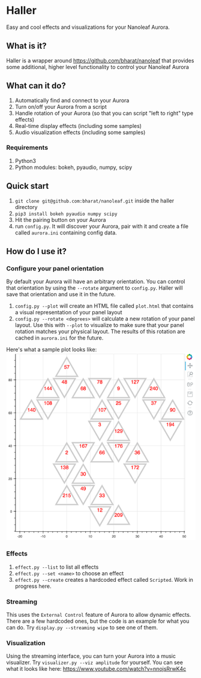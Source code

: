 # Haller
Easy and cool effects and visualizations for your Nanoleaf Aurora.

## What is it?
Haller is a wrapper around https://github.com/bharat/nanoleaf that provides some additional, higher level functionality to control your Nanoleaf Aurora

## What can it do?
1. Automatically find and connect to your Aurora
1. Turn on/off your Aurora from a script
1. Handle rotation of your Aurora (so that you can script "left to right" type effects)
1. Real-time display effects (including some samples)
1. Audio visualization effects (including some samples)

### Requirements
1. Python3
1. Python modules: bokeh, pyaudio, numpy, scipy

## Quick start
1. `git clone git@github.com:bharat/nanoleaf.git` inside the haller directory
1. `pip3 install bokeh pyaudio numpy scipy`
1. Hit the pairing button on your Aurora
1. run `config.py`. It will discover your Aurora, pair with it and create a file called `aurora.ini` containing config data.

## How do I use it?

### Configure your panel orientation
By default your Aurora will have an arbitrary orientation. You can control that orientation by using the `--rotate` argument to `config.py`. Haller will save that orientation and use it in the future.

1. `config.py --plot` will create an HTML file called `plot.html` that contains a visual representation of your panel layout
1. `config.py --rotate <degrees>` will calculate a new rotation of your panel layout. Use this with `--plot` to visualize to make sure that your panel rotation matches your physical layout. The results of this rotation are cached in `aurora.ini` for the future.

Here's what a sample plot looks like:
![Aurora Plot](screenshots/plot.png "This is a screenshot of my Aurora setup after I've rotated it")

### Effects
1. `effect.py --list` to list all effects
1. `effect.py --set <name>` to choose an effect
1. `effect.py --create` creates a hardcoded effect called `Scripted`. Work in progress here.

### Streaming

This uses the `External Control` feature of Aurora to allow dynamic effects. There are a few hardcoded ones, but the code is an example for what you can do. Try `display.py --streaming wipe` to see one of them.

### Visualization

Using the streaming interface, you can turn your Aurora into a music visualizer. Try `visualizer.py --viz amplitude` for yourself. You can see what it looks like here: https://www.youtube.com/watch?v=nnojsRrwK4c

